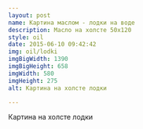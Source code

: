 ```yaml
---
layout: post
name: Картина маслом - лодки на воде
description: Масло на холсте 50x120
style: oil
date: 2015-06-10 09:42:42
img: oil/lodki
imgBigWidth: 1390
imgBigHeight: 658
imgWidth: 580
imgHeight: 275
alt: Картина на холсте лодки

---
```


Картина на холсте лодки